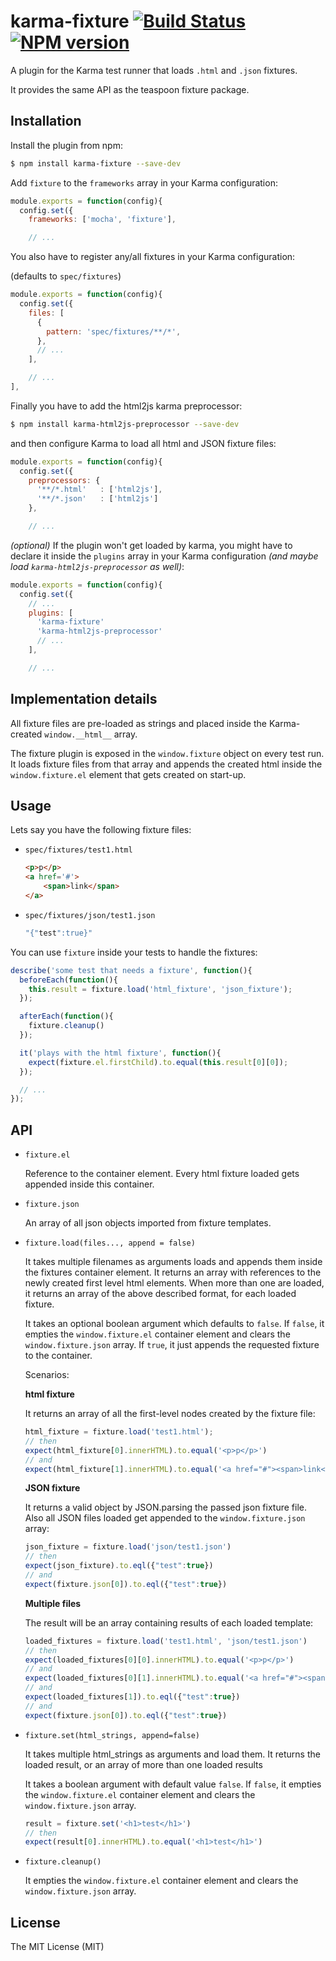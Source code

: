 karma-fixture [![Build Status](https://travis-ci.org/billtrik/karma-fixture.svg?branch=master)](https://travis-ci.org/billtrik/karma-fixture) [![NPM version](https://badge.fury.io/js/karma-fixture.svg)](http://badge.fury.io/js/karma-fixture)
=============

A plugin for the Karma test runner that loads `.html` and `.json` fixtures.

It provides the same API as the teaspoon fixture package.

Installation
------------

Install the plugin from npm:

```sh
$ npm install karma-fixture --save-dev
```

Add `fixture` to the `frameworks` array in your Karma configuration:

```javascript
module.exports = function(config){
  config.set({
    frameworks: ['mocha', 'fixture'],

    // ...
```

You also have to register any/all fixtures in your Karma configuration:

(defaults to `spec/fixtures`)


```javascript
module.exports = function(config){
  config.set({
    files: [
      {
        pattern: 'spec/fixtures/**/*',
      },
      // ...
    ],

    // ...
],
```

Finally you have to add the html2js karma preprocessor:

```sh
$ npm install karma-html2js-preprocessor --save-dev
```

and then configure Karma to load all html and JSON fixture files:

```javascript
module.exports = function(config){
  config.set({
    preprocessors: {
      '**/*.html'   : ['html2js'],
      '**/*.json'   : ['html2js']
    },

    // ...
```

*(optional)* If the plugin won't get loaded by karma, you might have to declare it inside the `plugins` array in your Karma configuration
*(and maybe load `karma-html2js-preprocessor` as well)*:

```javascript
module.exports = function(config){
  config.set({
    // ...
    plugins: [
      'karma-fixture'
      'karma-html2js-preprocessor'
      // ...
    ],

    // ...
```

Implementation details
-----

All fixture files are pre-loaded as strings and placed inside the Karma-created `window.__html__` array.

The fixture plugin is exposed in the `window.fixture` object on every test run.
It loads fixture files from that array and appends the created html inside the `window.fixture.el` element that gets created on start-up.


Usage
------

Lets say you have the following fixture files:

- `spec/fixtures/test1.html`

    ```html
    <p>p</p>
    <a href='#'>
        <span>link</span>
    </a>
    ```

- `spec/fixtures/json/test1.json`
    ```javascript
    "{"test":true}"
    ```

You can use `fixture` inside your tests to handle the fixtures:


```javascript
describe('some test that needs a fixture', function(){
  beforeEach(function(){
    this.result = fixture.load('html_fixture', 'json_fixture');
  });

  afterEach(function(){
    fixture.cleanup()
  });

  it('plays with the html fixture', function(){
    expect(fixture.el.firstChild).to.equal(this.result[0][0]);
  });

  // ...
});
```

API
-------

* `fixture.el`

  Reference to the container element. Every html fixture loaded gets appended inside this container.

* `fixture.json`

  An array of all json objects imported from fixture templates.


* `fixture.load(files..., append = false)`

  It takes multiple filenames as arguments loads and appends them inside the fixtures container element.
  It returns an array with references to the newly created first level html elements.
  When more than one are loaded, it returns an array of the above described format, for each loaded fixture.

  It takes an optional boolean argument which defaults to `false`.
  If `false`, it empties the `window.fixture.el` container element and clears the `window.fixture.json` array.
  If `true`, it just appends the requested fixture to the container.

  Scenarios:

  **html fixture**

  It returns an array of all the first-level nodes created by the fixture file:

  ```javascript
  html_fixture = fixture.load('test1.html');
  // then
  expect(html_fixture[0].innerHTML).to.equal('<p>p</p>')
  // and
  expect(html_fixture[1].innerHTML).to.equal('<a href="#"><span>link</span></a>')
  ```

  **JSON fixture**

  It returns a valid object by JSON.parsing the passed json fixture file.
  Also all JSON files loaded get appended to the `window.fixture.json` array:

  ```javascript
  json_fixture = fixture.load('json/test1.json')
  // then
  expect(json_fixture).to.eql({"test":true})
  // and
  expect(fixture.json[0]).to.eql({"test":true})
  ```

  **Multiple files**

  The result will be an array containing results of each loaded template:

  ```javascript
  loaded_fixtures = fixture.load('test1.html', 'json/test1.json')
  // then
  expect(loaded_fixtures[0][0].innerHTML).to.equal('<p>p</p>')
  // and
  expect(loaded_fixtures[0][1].innerHTML).to.equal('<a href="#"><span>link</span></a>')
  // and
  expect(loaded_fixtures[1]).to.eql({"test":true})
  // and
  expect(fixture.json[0]).to.eql({"test":true})
  ```


* `fixture.set(html_strings, append=false)`

  It takes multiple html_strings as arguments and load them.
  It returns the loaded result, or an array of more than one loaded results

  It takes a boolean argument with default value `false`.
  If `false`, it empties the `window.fixture.el` container element and clears the `window.fixture.json` array.


  ```javascript
  result = fixture.set('<h1>test</h1>')
  // then
  expect(result[0].innerHTML).to.equal('<h1>test</h1>')
  ```

* `fixture.cleanup()`

  It empties the `window.fixture.el` container element and clears the `window.fixture.json` array.



License
-------

The MIT License (MIT)
